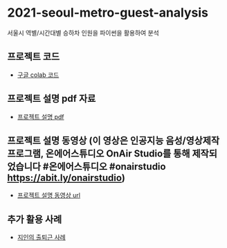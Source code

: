 # 2021-seoul-metro-guest-analysis
서울시 역별/시간대별 승하차 인원을 파이썬을 활용하여 분석

## 프로젝트 코드
- [구글 colab 코드](https://github.com/aimclee/2021-seoul-metro-guest-analysis/blob/main/2021%EB%85%84_%EC%84%9C%EC%9A%B8%EC%8B%9C_%EC%97%AD%EB%B3%84_%EC%8A%B9%ED%95%98%EC%B0%A8%EC%9D%B8%EC%9B%90_%EB%B6%84%EC%84%9D(%EC%9D%B4%EB%AF%BC%EC%B2%A0).ipynb)

## 프로젝트 설명 pdf 자료
- [프로젝트 설명 pdf](https://github.com/aimclee/2021-seoul-metro-guest-analysis/blob/main/%5Bpdf%EB%B2%84%EC%A0%84%5D%EC%9D%B4%EB%AF%BC%EC%B2%A0_%EC%84%9C%EC%9A%B8%EC%8B%9C_%EC%A7%80%ED%95%98%EC%B2%A0_%EC%8A%B9%ED%95%98%EC%B0%A8_%EC%8B%9C%EA%B0%84%EB%8C%80%EB%B3%84_%EC%9D%B8%EC%9B%90_%EB%8D%B0%EC%9D%B4%ED%84%B0%EB%B6%84%EC%84%9D_%ED%94%84%EB%A1%9C%EC%A0%9D%ED%8A%B8%20(4).pdf)

## 프로젝트 설명 동영상 (이 영상은 인공지능 음성/영상제작프로그램, 온에어스튜디오 OnAir Studio를 통해 제작되었습니다 #온에어스튜디오 #onairstudio https://abit.ly/onairstudio)
- [프로젝트 설명 동영상 url](https://drive.google.com/file/d/1FFO7G7f-vA156cGoQSe8vUUNkwfiHEza/view?usp=sharing)

## 추가 활용 사례

- [지인의 출퇴근 사례](https://github.com/aimclee/2021-seoul-metro-guest-analysis/commit/9ffe36f255c13aa07fdbe8679a524fe9017fcf6d#comments)
